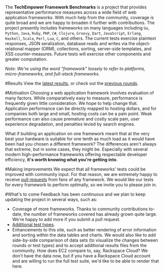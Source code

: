The __TechEmpower Framework Benchmarks__ is a project that provides representative performance measures across a wide field of web application frameworks. With much help from the community, coverage is quite broad and we are happy to broaden it further with contributions. The project presently includes frameworks on many languages including `Go`, `Python`, `Java`, `Ruby`, `PHP`, `C#`, `Clojure`, `Groovy`, `Dart`, `JavaScript`, `Erlang`, `Haskell`, `Scala`, `Perl`, `Lua`, `C`, and others.  The current tests exercise plaintext responses, JSON seralization, database reads and writes via the object-relational mapper (ORM), collections, sorting, server-side templates, and XSS counter-measures. Future tests will exercise other components and greater computation.

_Note: We're using the word "framework" loosely to refer to platforms, micro-frameworks, and full-stack frameworks._

#Results
View the [latest results](https://www.techempower.com/benchmarks/), or check out the [previous rounds](https://www.techempower.com/benchmarks/#section=previous-rounds).

#Motivation
Choosing a web application framework involves evaluation of many factors. While comparatively easy to measure, performance is frequently given little consideration. We hope to help change that. Application performance can be directly mapped to hosting dollars, and for companies both large and small, hosting costs can be a pain point. Weak performance can also cause premature and costly scale pain, user experience degradation, and penalties levied by search engines.

What if building an application on one framework meant that at the very best your hardware is suitable for one tenth as much load as it would have been had you chosen a different framework? The differences aren't always that extreme, but in some cases, they might be. Especially with several modern high-performance frameworks offering respectable developer efficiency, __it's worth knowing what you're getting into__.

#Making improvements
We expect that all frameworks' tests could be improved with community input. For that reason, we are extremely happy to receive [pull requests](https://github.com/TechEmpower/FrameworkBenchmarks/pulls) from fans of any framework. We would like our tests for every framework to perform optimally, so we invite you to please join in.

#What's to come
Feedback has been continuous and we plan to keep updating the project in several ways, such as:

* Coverage of more frameworks. Thanks to community contributions to-date, the number of frameworks covered has already grown quite large. We're happy to add more if you submit a pull request.
* [Additional test types](https://github.com/TechEmpower/FrameworkBenchmarks/issues/133).
* Enhancements to this site, such as better rendering of error information and sorting within the data tables and charts. We would also like to add side-by-side comparison of data sets (to visualize the changes between rounds or test types) and to accept additional results files from the community. How does EC2 compare to, say, Rackspace Cloud? We don't have the data now, but if you have a Rackspace Cloud account and are willing to run the full test suite, we'd like to be able to render that here.
